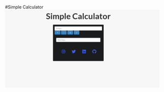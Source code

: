 #Simple Calculator
![image](https://raw.githubusercontent.com/erolemre1/simple-calculator/main/readme.png)
